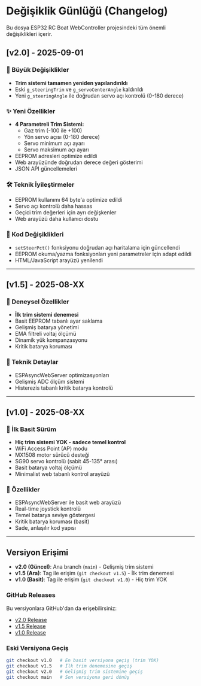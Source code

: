 # Değişiklik Günlüğü (Changelog)

Bu dosya ESP32 RC Boat WebController projesindeki tüm önemli değişiklikleri içerir.

## [v2.0] - 2025-09-01

### 🔄 Büyük Değişiklikler
- **Trim sistemi tamamen yeniden yapılandırıldı**
- Eski `g_steeringTrim` ve `g_servoCenterAngle` kaldırıldı
- Yeni `g_steeringAngle` ile doğrudan servo açı kontrolü (0-180 derece)

### ✨ Yeni Özellikler
- **4 Parametreli Trim Sistemi:**
  - Gaz trim (-100 ile +100)
  - Yön servo açısı (0-180 derece)
  - Servo minimum açı ayarı
  - Servo maksimum açı ayarı
- EEPROM adresleri optimize edildi
- Web arayüzünde doğrudan derece değeri gösterimi
- JSON API güncellemeleri

### 🛠️ Teknik İyileştirmeler
- EEPROM kullanımı 64 byte'a optimize edildi
- Servo açı kontrolü daha hassas
- Geçici trim değerleri için ayrı değişkenler
- Web arayüzü daha kullanıcı dostu

### 📝 Kod Değişiklikleri
- `setSteerPct()` fonksiyonu doğrudan açı haritalama için güncellendi
- EEPROM okuma/yazma fonksiyonları yeni parametreler için adapt edildi
- HTML/JavaScript arayüzü yenilendi

---

## [v1.5] - 2025-08-XX

### 🧪 Deneysel Özellikler
- **İlk trim sistemi denemesi**
- Basit EEPROM tabanlı ayar saklama
- Gelişmiş batarya yönetimi
- EMA filtreli voltaj ölçümü
- Dinamik yük kompanzasyonu
- Kritik batarya koruması

### 🔧 Teknik Detaylar
- ESPAsyncWebServer optimizasyonları
- Gelişmiş ADC ölçüm sistemi
- Histerezis tabanlı kritik batarya kontrolü

---

## [v1.0] - 2025-08-XX

### 🎯 İlk Basit Sürüm
- **Hiç trim sistemi YOK - sadece temel kontrol**
- WiFi Access Point (AP) modu
- MX1508 motor sürücü desteği
- SG90 servo kontrolü (sabit 45-135° arası)
- Basit batarya voltaj ölçümü
- Minimalist web tabanlı kontrol arayüzü

### 🔧 Özellikler
- ESPAsyncWebServer ile basit web arayüzü
- Real-time joystick kontrolü
- Temel batarya seviye göstergesi
- Kritik batarya koruması (basit)
- Sade, anlaşılır kod yapısı

---

## Versiyon Erişimi

- **v2.0 (Güncel)**: Ana branch (`main`) - Gelişmiş trim sistemi
- **v1.5 (Ara)**: Tag ile erişim (`git checkout v1.5`) - İlk trim denemesi  
- **v1.0 (Basit)**: Tag ile erişim (`git checkout v1.0`) - Hiç trim YOK

### GitHub Releases
Bu versiyonlara GitHub'dan da erişebilirsiniz:
- [v2.0 Release](https://github.com/OguzhanOZGEN/ESP32_RC_Boat_WebController/releases/tag/v2.0)
- [v1.5 Release](https://github.com/OguzhanOZGEN/ESP32_RC_Boat_WebController/releases/tag/v1.5)
- [v1.0 Release](https://github.com/OguzhanOZGEN/ESP32_RC_Boat_WebController/releases/tag/v1.0)

### Eski Versiyona Geçiş
```bash
git checkout v1.0   # En basit versiyona geçiş (trim YOK)
git checkout v1.5   # İlk trim denemesine geçiş  
git checkout v2.0   # Gelişmiş trim sistemine geçiş
git checkout main   # Son versiyona geri dönüş
```
